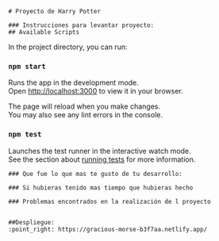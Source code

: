     # Proyecto de Harry Potter

    ### Instrucciones para levantar proyecto:
    ## Available Scripts

In the project directory, you can run:

### `npm start`

Runs the app in the development mode.\
Open [http://localhost:3000](http://localhost:3000) to view it in your browser.

The page will reload when you make changes.\
You may also see any lint errors in the console.

### `npm test`

Launches the test runner in the interactive watch mode.\
See the section about [running tests](https://facebook.github.io/create-react-app/docs/running-tests) for more information.

    ### Que fue lo que mas te gusto de tu desarrollo:

    ### Si hubieras tenido mas tiempo que hubieras hecho

    ### Problemas encontrados en la realización de l proyecto


    ##Despliegue:
    :point_right: https://gracious-morse-b3f7aa.netlify.app/
